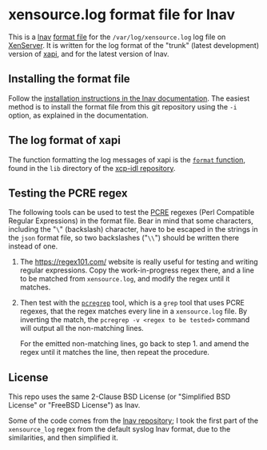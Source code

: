 # xensource.log format file for lnav

This is a [lnav](http://lnav.org/) [format
file](https://lnav.readthedocs.io/en/latest/formats.html) for the
`/var/log/xensource.log` log file on [XenServer](http://xenserver.org/). It is
written for the log format of the "trunk" (latest development) version of
[xapi](https://xapi-project.github.io/), and for the latest version of lnav.

## Installing the format file

Follow the [installation instructions in the lnav
documentation](https://lnav.readthedocs.io/en/latest/formats.html#installing-formats).
The easiest method is to install the format file from this git repository using
the `-i` option, as explained in the documentation.

## The log format of xapi

The function formatting the log messages of xapi is the [`format`
function](https://github.com/xapi-project/xcp-idl/blob/master/lib/debug.ml#L110),
found in the `lib` directory of the [xcp-idl
repository](https://github.com/xapi-project/xcp-idl).

## Testing the PCRE regex

The following tools can be used to test the [PCRE](http://pcre.org/) regexes
(Perl Compatible Regular Expressions) in the format file. Bear in mind that
some characters, including the "`\`" (backslash) character, have to be escaped
in the strings in the `json` format file, so two backslashes ("`\\`") should be
written there instead of one.

1. The <https://regex101.com/> website is really useful for testing and writing
   regular expressions. Copy the work-in-progress regex there, and a line to be
   matched from `xensource.log`, and modify the regex until it matches.

2. Then test with the
   [`pcregrep`](http://www.rexegg.com/pcregrep-pcretest.html) tool, which is a
   `grep` tool that uses PCRE regexes, that the regex matches every line in a
   `xensource.log` file. By inverting the match, the `pcregrep -v <regex to be
   tested>` command will output all the non-matching lines.

   For the emitted non-matching lines, go back to step 1. and amend the regex
   until it matches the line, then repeat the procedure.

## License

This repo uses the same 2-Clause BSD License (or "Simplified BSD License" or "FreeBSD
License") as lnav.

Some of the code comes from the [lnav
repository](https://github.com/tstack/lnav); I took the first part of the
`xensource_log` regex from the default syslog lnav format, due to the
similarities, and then simplified it.
